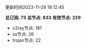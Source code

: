 更新时间2023-11-26 18:12:45

**总订阅: 73**
**总节点: 833**
**有效节点: 229**
- v2ray节点: 181
- ss节点: 26
- trojan节点: 22
